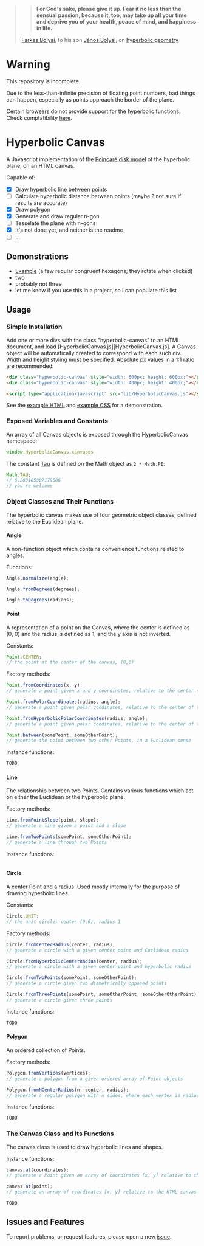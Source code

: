 > > **For God's sake, please give it up. Fear it no less than the sensual passion, because it, too, may take up all your time and deprive you of your health, peace of mind, and happiness in life.**
>
> [Farkas Bolyai][farkas], to his son [János Bolyai][jános], on [hyperbolic geometry][hyperbolicgeometry]

[farkas]: https://en.wikipedia.org/wiki/Farkas_Bolyai
[jános]: https://en.wikipedia.org/wiki/J%C3%A1nos_Bolyai
[hyperbolicgeometry]: https://en.wikipedia.org/wiki/Hyperbolic_geometry

# Warning
This repository is incomplete.

Due to the less-than-infinite precision of floating point numbers, bad things can happen, especially as points approach the border of the plane.

Certain browsers do not provide support for the hyperbolic functions.  Check comptatibility [here][comptatibility].

[comptatibility]: https://developer.mozilla.org/en-US/docs/Web/JavaScript/Reference/Global_Objects/Math/atanh#Browser_compatibility

# Hyperbolic Canvas
A Javascript implementation of the [Poincaré disk model][diskmodel] of the hyperbolic plane, on an HTML canvas.

Capable of:

- [x] Draw hyperbolic line between points
- [ ] Calculate hyperbolic distance between points (maybe ?  not sure if results are accurate)
- [x] Draw polygon
- [x] Generate and draw regular n-gon
- [ ] Tesselate the plane with n-gons
- [x] It's not done yet, and neither is the readme
- [ ] ...

[diskmodel]: https://en.wikipedia.org/wiki/Poincar%C3%A9_disk_model

## Demonstrations
* [Example][example] (a few regular congruent hexagons; they rotate when clicked)
* two
* probably not three
* let me know if you use this in a project, so I can populate this list

[example]: http://ItsNickBarry.github.io/hyperbolic-canvas/example.html

## Usage
### Simple Installation
Add one or more divs with the class "hyperbolic-canvas" to an HTML document, and load [HyperbolicCanvas.js][HyperbolicCanvas.js].  A Canvas object will be automatically created to correspond with each such div.  Width and height styling must be specified.  Absolute px values in a 1:1 ratio are recommended:

```html
<div class="hyperbolic-canvas" style="width: 600px; height: 600px;"></div>
<div class="hyperbolic-canvas" style="width: 400px; height: 400px;"></div>

<script type="application/javascript" src="lib/HyperbolicCanvas.js"></script>
```

See the [example HTML][html] and [example CSS][css] for a demonstration.

[html]: ./example.html
[css]: ./example.css

### Exposed Variables and Constants
An array of all Canvas objects is exposed through the HyperbolicCanvas namespace:

```javascript
window.HyperbolicCanvas.canvases
```

The constant [Tau][manifesto] is defined on the Math object as `2 * Math.PI`:

```javascript
Math.TAU;
// 6.283185307179586
// you're welcome
```

[manifesto]: http://tauday.com/tau-manifesto

### Object Classes and Their Functions
The hyperbolic canvas makes use of four geometric object classes, defined relative to the Euclidean plane.

#### Angle
A non-function object which contains convenience functions related to angles.

Functions:

```javascript
Angle.normalize(angle);

Angle.fromDegrees(degrees);

Angle.toDegrees(radians);
```

#### Point
A representation of a point on the Canvas, where the center is defined as (0, 0) and the radius is defined as 1, and the y axis is not inverted.

Constants:

```javascript
Point.CENTER;
// the point at the center of the canvas, (0,0)
```

Factory methods:

```javascript
Point.fromCoordinates(x, y);
// generate a point given x and y coordinates, relative to the center of the unit circle

Point.fromPolarCoordinates(radius, angle);
// generate a point given polar coodinates, relative to the center of the unit circle

Point.fromHyperbolicPolarCoordinates(radius, angle);
// generate a point given polar coodinates, relative to the center of the unit circle, where the given distance is hyperbolic

Point.between(somePoint, someOtherPoint);
// generate the point between two other Points, in a Euclidean sense
```

Instance functions:

```javascript
TODO
```

#### Line
The relationship between two Points.  Contains various functions which act on either the Euclidean or the hyperbolic plane.

Factory methods:

```javascript
Line.fromPointSlope(point, slope);
// generate a line given a point and a slope

Line.fromTwoPoints(somePoint, someOtherPoint);
// generate a line through two Points
```

Instance functions:

```javascript

```

#### Circle
A center Point and a radius.  Used mostly internally for the purpose of drawing hyperbolic lines.

Constants:

```javascript
Circle.UNIT;
// the unit circle; center (0,0), radius 1
```

Factory methods:

```javascript
Circle.fromCenterRadius(center, radius);
// generate a circle with a given center point and Euclidean radius

Circle.fromHyperbolicCenterRadius(center, radius);
// generate a circle with a given center point and hyperbolic radius

Circle.fromTwoPoints(somePoint, someOtherPoint);
// generate a circle given two diametrically opposed points

Circle.fromThreePoints(somePoint, someOtherPoint, someOtherOtherPoint);
// generate a circle given three points
```

Instance functions:

```javascript
TODO
```

#### Polygon
An ordered collection of Points.

Factory methods:

```javascript
Polygon.fromVertices(vertices);
// generate a polygon from a given ordered array of Point objects

Polygon.fromNCenterRadius(n, center, radius);
// generate a regular polygon with n sides, where each vertex is radius distance from the center Point
```

<!-- Class functions:

```javascript

``` -->

Instance functions:

```javascript
TODO
```

### The Canvas Class and Its Functions
The canvas class is used to draw hyperbolic lines and shapes.

Instance functions:

```javascript
canvas.at(coordinates);
// generate a Point given an array of coordinates [x, y] relative to the HTML canvas

canvas.at(point);
// generate an array of coordinates [x, y] relative to the HTML canvas given a Point

TODO
```

## Issues and Features
<!-- // "edge cases" (ha!) in which a point sufficiently close to boundary is NaN due to floating point math -->

To report problems, or request features, please open a new [issue][issue].

[issue]: ./../../issues
